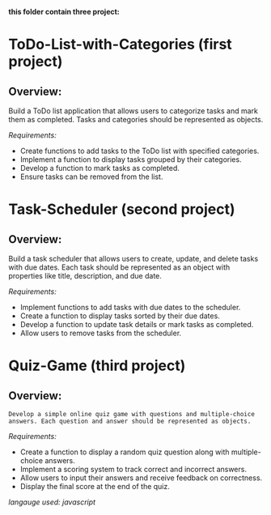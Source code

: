 **this folder contain  three project:**

# ToDo-List-with-Categories (first project)
## Overview:
Build a ToDo list application that allows users to categorize tasks and mark them as completed. Tasks and categories should be represented as objects.

*Requirements:*
* Create functions to add tasks to the ToDo list with specified categories.
* Implement a function to display tasks grouped by their categories.
* Develop a function to mark tasks as completed.
* Ensure tasks can be removed from the list.


# Task-Scheduler (second project)
## Overview:

Build a task scheduler that allows users to create, update, and delete tasks with due dates. Each task should be represented as an object with properties like title, description, and due date.

*Requirements:*

* Implement functions to add tasks with due dates to the scheduler.
* Create a function to display tasks sorted by their due dates.
* Develop a function to update task details or mark tasks as completed.
* Allow users to remove tasks from the scheduler.

# Quiz-Game (third project)
## Overview:

    

    Develop a simple online quiz game with questions and multiple-choice answers. Each question and answer should be represented as objects.
 *Requirements:*

 * Create a function to display a random quiz question along with multiple-choice answers.
 * Implement a scoring system to track correct and incorrect answers.
 * Allow users to input their answers and receive feedback on correctness.
* Display the final score at the end of the quiz.


 *langauge used: javascript*


